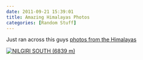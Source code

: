 ```yaml
---
date: 2011-09-21 15:39:01
title: Amazing Himalayas Photos
categories: [Random Stuff]
---
```


Just ran across this guys [photos from the Himalayas](http://www.flickr.com/photos/jankovoy/sets/72157627338647869/with/6048498636/)

[![NILGIRI SOUTH (6839 m)](http://farm7.static.flickr.com/6195/6048498636_e5d6986d4c_z.jpg)](http://www.flickr.com/photos/jankovoy/6048498636/)
